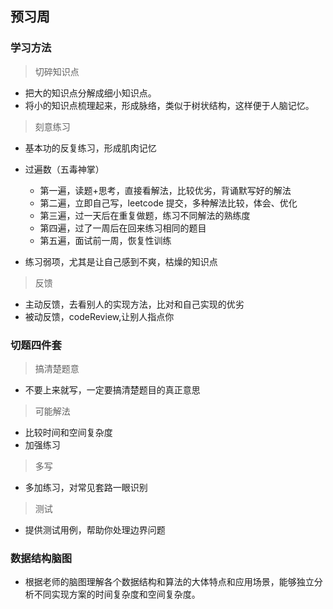 ## 预习周

### 学习方法

> 切碎知识点

- 把大的知识点分解成细小知识点。
- 将小的知识点梳理起来，形成脉络，类似于树状结构，这样便于人脑记忆。

> 刻意练习

- 基本功的反复练习，形成肌肉记忆

- 过遍数（五毒神掌）

    - 第一遍，读题+思考，直接看解法，比较优劣，背诵默写好的解法
    - 第二遍，立即自己写，leetcode 提交，多种解法比较，体会、优化
    - 第三遍，过一天后在重复做题，练习不同解法的熟练度
    - 第四遍，过了一周后在回来练习相同的题目
    - 第五遍，面试前一周，恢复性训练

- 练习弱项，尤其是让自己感到不爽，枯燥的知识点

> 反馈

- 主动反馈，去看别人的实现方法，比对和自己实现的优劣
- 被动反馈，codeReview,让别人指点你


### 切题四件套

> 搞清楚题意

- 不要上来就写，一定要搞清楚题目的真正意思

> 可能解法

- 比较时间和空间复杂度
- 加强练习

> 多写

- 多加练习，对常见套路一眼识别

> 测试

- 提供测试用例，帮助你处理边界问题


### 数据结构脑图

- 根据老师的脑图理解各个数据结构和算法的大体特点和应用场景，能够独立分析不同实现方案的时间复杂度和空间复杂度。
